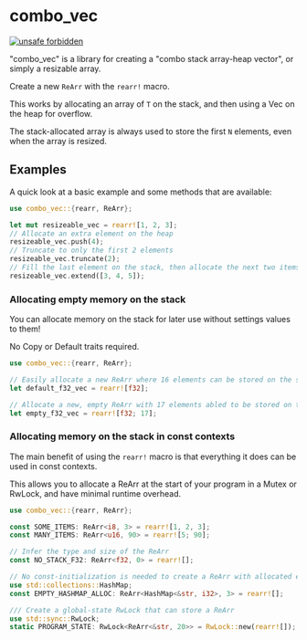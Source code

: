 # combo_vec

[![unsafe forbidden](https://img.shields.io/badge/unsafe-forbidden-success.svg)](https://github.com/rust-secure-code/safety-dance/) 

"combo_vec" is a library for creating a "combo stack array-heap vector", or simply a resizable array.

Create a new `ReArr` with the `rearr!` macro.

This works by allocating an array of `T` on the stack, and then using a Vec on the heap for overflow.

The stack-allocated array is always used to store the first `N` elements, even when the array is resized.

## Examples

A quick look at a basic example and some methods that are available:

```rust
use combo_vec::{rearr, ReArr};

let mut resizeable_vec = rearr![1, 2, 3];
// Allocate an extra element on the heap
resizeable_vec.push(4);
// Truncate to only the first 2 elements
resizeable_vec.truncate(2);
// Fill the last element on the stack, then allocate the next two items on the heap
resizeable_vec.extend([3, 4, 5]);
```

### Allocating empty memory on the stack

You can allocate memory on the stack for later use without settings values to them!

No Copy or Default traits required.

```rust
use combo_vec::{rearr, ReArr};

// Easily allocate a new ReArr where 16 elements can be stored on the stack.
let default_f32_vec = rearr![f32];

// Allocate a new, empty ReArr with 17 elements abled to be stored on the stack.
let empty_f32_vec = rearr![f32; 17];
```

### Allocating memory on the stack in const contexts

The main benefit of using the `rearr!` macro is that everything it does can be used in const contexts.

This allows you to allocate a ReArr at the start of your program in a Mutex or RwLock, and have minimal runtime overhead.

```rust
use combo_vec::{rearr, ReArr};

const SOME_ITEMS: ReArr<i8, 3> = rearr![1, 2, 3];
const MANY_ITEMS: ReArr<u16, 90> = rearr![5; 90];

// Infer the type and size of the ReArr
const NO_STACK_F32: ReArr<f32, 0> = rearr![];

// No const-initialization is needed to create a ReArr with allocated elements on the stack
use std::collections::HashMap;
const EMPTY_HASHMAP_ALLOC: ReArr<HashMap<&str, i32>, 3> = rearr![];

/// Create a global-state RwLock that can store a ReArr 
use std::sync::RwLock;
static PROGRAM_STATE: RwLock<ReArr<&str, 20>> = RwLock::new(rearr![]);
```